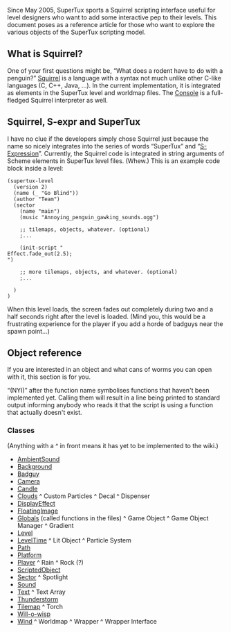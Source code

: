 Since May 2005, SuperTux sports a Squirrel scripting interface useful
for level designers who want to add some interactive pep to their
levels. This document poses as a reference article for those who want
to explore the various objects of the SuperTux scripting model.

What is Squirrel?
-----------------

One of your first questions might be, “What does a rodent have to do
with a penguin?” [Squirrel](http://www.squirrel-lang.org/) is a
language with a syntax not much unlike other C-like languages (C, C++,
Java, ...). In the current implementation, it is integrated as
elements in the SuperTux level and worldmap files. The
[Console](Console "wikilink") is a full-fledged Squirrel interpreter
as well.

Squirrel, S-expr and SuperTux
-----------------------------

I have no clue if the developers simply chose Squirrel just because
the name so nicely integrates into the series of words “SuperTux” and
“[S-Expression](S-expr "wikilink")”. Currently, the Squirrel code is
integrated in string arguments of Scheme elements in SuperTux level
files. (Whew.) This is an example code block inside a level:

    (supertux-level
      (version 2)
      (name (_ "Go Blind"))
      (author "Team")
      (sector
        (name "main")
        (music "Annoying_penguin_gawking_sounds.ogg")

        ;; tilemaps, objects, whatever. (optional)
        ;...

        (init-script "
    Effect.fade_out(2.5);
    ")

        ;; more tilemaps, objects, and whatever. (optional)
        ;...

      )
    )

When this level loads, the screen fades out completely during two and
a half seconds right after the level is loaded. (Mind you, this would
be a frustrating experience for the player if you add a horde of
badguys near the spawn point...)

Object reference
----------------

If you are interested in an object and what cans of worms you can open
with it, this section is for you.

“(NYI)” after the function name symbolises functions that haven't been
implemented yet. Calling them will result in a line being printed to
standard output informing anybody who reads it that the script is
using a function that actually doesn't exist.

### Classes

(Anything with a ^ in front means it has yet to be implemented to the wiki.)

* [AmbientSound](https://github.com/SuperTux/supertux/wiki/ScriptingAmbientSound)
* [Background](https://github.com/SuperTux/supertux/wiki/ScriptingBackground)
* [Badguy](https://github.com/SuperTux/supertux/wiki/ScriptingBadguy)
* [Camera](https://github.com/SuperTux/supertux/wiki/ScriptingCamera)
* [Candle](https://github.com/SuperTux/supertux/wiki/ScriptingCandle)
* [Clouds](https://github.com/SuperTux/supertux/wiki/ScriptingClouds)
^ Custom Particles
^ Decal
^ Dispenser
* [DisplayEffect](https://github.com/SuperTux/supertux/wiki/ScriptingDisplayEffect)
* [FloatingImage](https://github.com/SuperTux/supertux/wiki/ScriptingFloatingImage)
* [Globals](https://github.com/SuperTux/supertux/wiki/ScriptingGlobals) (called functions in the files)
^ Game Object
^ Game Object Manager
^ Gradient
* [Level](https://github.com/SuperTux/supertux/wiki/ScriptingLevel)
* [LevelTime](https://github.com/SuperTux/supertux/wiki/ScriptingLevelTime)
^ Lit Object
^ Particle System
* [Path](https://github.com/SuperTux/supertux/wiki/ScriptingPath)
* [Platform](https://github.com/SuperTux/supertux/wiki/ScriptingPlatform)
* [Player](https://github.com/SuperTux/supertux/wiki/ScriptingPlayer)
^ Rain
^ Rock (?)
* [ScriptedObject](https://github.com/SuperTux/supertux/wiki/ScriptingScriptedObject)
* [Sector](https://github.com/SuperTux/supertux/wiki/ScriptingSector)
^ Spotlight
* [Sound](https://github.com/SuperTux/supertux/wiki/ScriptingSound)
* [Text](https://github.com/SuperTux/supertux/wiki/ScriptingText)
^ Text Array
* [Thunderstorm](https://github.com/SuperTux/supertux/wiki/ScriptingThunderstorm)
* [Tilemap](https://github.com/SuperTux/supertux/wiki/ScriptingTilemap)
^ Torch
* [Will-o-wisp](https://github.com/SuperTux/supertux/wiki/ScriptingWill-o-wisp)
* [Wind](https://github.com/SuperTux/supertux/wiki/ScriptingWind)
^ Worldmap
^ Wrapper
^ Wrapper Interface
